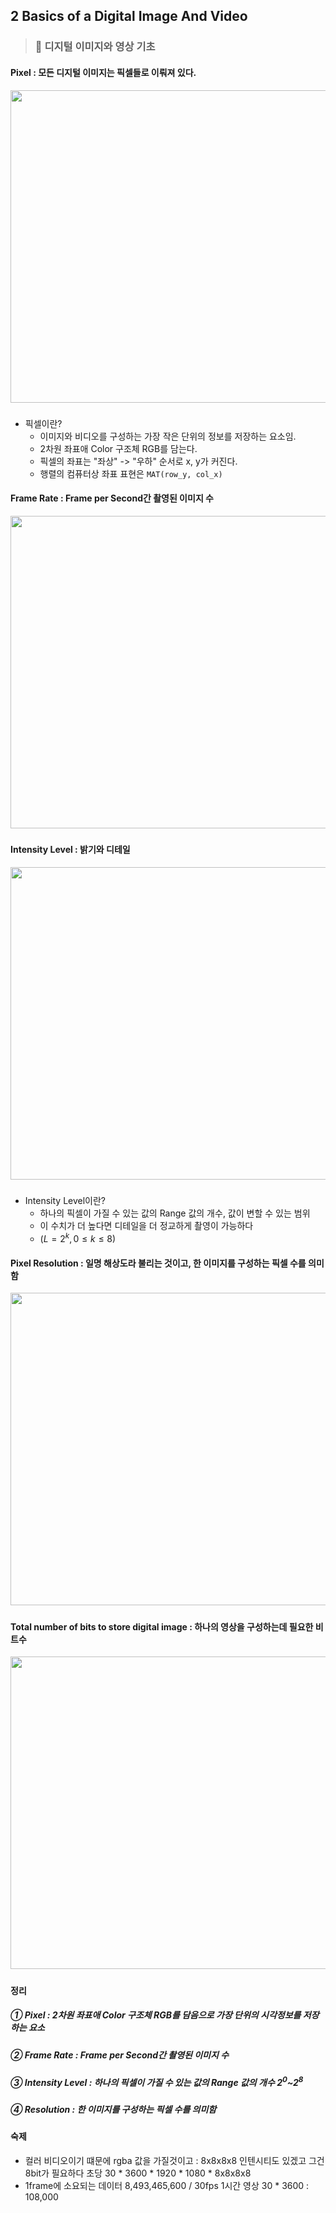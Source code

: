 ## 2 Basics of a Digital Image And Video

> ### 📄 디지털 이미지와 영상 기초

#### Pixel : 모든 디지털 이미지는 픽셀들로 이뤄져 있다.
<div align=center>
    <img src="image/2025-03-08-16-29-04.png" width=800px height=500px>
    <h5></h5>
</div>

* 픽셀이란?
  * 이미지와 비디오를 구성하는 가장 작은 단위의 정보를 저장하는 요소임.
  * 2차원 좌표애 Color 구조체 RGB를 담는다.
  * 픽셀의 좌표는 "좌상" -> "우하" 순서로 x, y가 커진다.
  * 행렬의 컴퓨터상 좌표 표현은 `MAT(row_y, col_x)`

#### Frame Rate : Frame per Second간 촬영된 이미지 수
<div align=center>
    <img src="image/2025-03-08-16-31-44.png" width=800px height=500px>
    <h5></h5>
</div>


#### Intensity Level : 밝기와 디테일

<div align=center>
    <img src="image/2025-03-08-16-35-00.png" width=800px height=500px>
    <h5></h5>
</div>

* Intensity Level이란?
    * 하나의 픽셀이 가질 수 있는 값의 Range 값의 개수, 값이 변할 수 있는 범위
    * 이 수치가 더 높다면 디테일을 더 정교하게 촬영이 가능하다
    * $(L = 2^{k}, 0 \le k \le 8)$


#### Pixel Resolution : 일명 해상도라 불리는 것이고, 한 이미지를 구성하는 픽셀 수를 의미함

<div align=center>
    <img src="image/2025-03-08-16-38-02.png" width=800px height=500px>
    <h5></h5>
</div>


#### Total number of bits to store digital image : 하나의 영상을 구성하는데 필요한 비트수
<div align=center>
    <img src="image/2025-03-08-16-39-29.png" width=800px height=500px>
    <h5></h5>
</div>

#### 정리

##### ① Pixel : 2차원 좌표애 Color 구조체 RGB를 담음으로 가장 단위의 시각정보를 저장하는 요소
##### ② Frame Rate : Frame per Second간 촬영된 이미지 수
##### ③ Intensity Level : 하나의 픽셀이 가질 수 있는 값의 Range 값의 개수 $2^{0}$~$2^{8}$
##### ④ Resolution : 한 이미지를 구성하는 픽셀 수를 의미함

#### 숙제

* 컬러 비디오이기 떄문에 rgba 값을 가질것이고 : 8x8x8x8 인텐시티도 있겠고 그건 8bit가 필요하다 초당 30 * 3600 * 1920 * 1080 * 8x8x8x8
* 1frame에 소요되는 데이터 8,493,465,600 /  30fps 1시간 영상 30 * 3600 : 108,000
